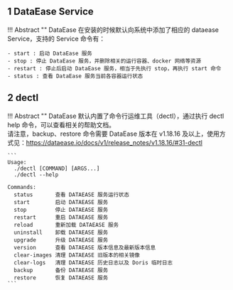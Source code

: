 ## 1 DataEase Service

!!! Abstract ""
    DataEase 在安装的时候默认向系统中添加了相应的 dataease Service，支持的 Service 命令有：

    - start : 启动 DataEase 服务
    - stop : 停止 DataEase 服务，并删除相关的运行容器、docker 网络等资源
    - restart : 停止后启动 DataEase 服务，相当于先执行 stop，再执行 start 命令
    - status : 查看 DataEase 服务当前各容器运行状态

## 2 dectl

!!! Abstract ""
    DataEase 默认内置了命令行运维工具（dectl），通过执行 dectl help 命令，可以查看相关的帮助文档。  
    请注意，backup、restore 命令需要 DataEase 版本在 v1.18.16 及以上，使用方式见：https://dataease.io/docs/v1/release_notes/v1.18.16/#31-dectl

    ```
    Usage:
      ./dectl [COMMAND] [ARGS...]
      ./dectl --help
    
    Commands:
      status       查看 DATAEASE 服务运行状态
      start        启动 DATAEASE 服务
      stop         停止 DATAEASE 服务
      restart      重启 DATAEASE 服务
      reload       重新加载 DATAEASE 服务
      uninstall    卸载 DATAEASE 服务
      upgrade      升级 DATAEASE 服务
      version      查看 DATAEASE 版本信息及最新版本信息
      clear-images 清理 DATAEASE 旧版本的相关镜像
      clear-logs   清理 DATAEASE 历史日志以及 Doris 临时日志
      backup       备份 DATAEASE 服务
      restore      恢复 DATAEASE 服务
    ```